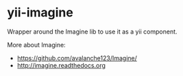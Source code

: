 yii-imagine
===========

Wrapper around the Imagine lib to use it as a yii component. 

More about Imagine:
- https://github.com/avalanche123/Imagine/
- http://imagine.readthedocs.org
